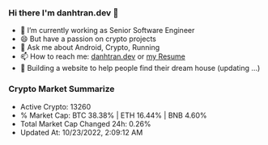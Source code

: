 ### Hi there I'm danhtran.dev 👋

- 🔭 I’m currently working as Senior Software Engineer
- 😄 But have a passion on crypto projects
- 💬 Ask me about Android, Crypto, Running 
- 📫 How to reach me: <a href="https://danhtran.dev" target="_blank">danhtran.dev</a> or <a href="Developer-Resume.pdf" target="_blank">my Resume</a>
- 🌱 Building a website to help people find their dream house (updating ...)

### Crypto Market Summarize
- Active Crypto: 13260
- % Market Cap: BTC 38.38% | ETH 16.44% | BNB 4.60%
- Total Market Cap Changed 24h: 0.26%
- Updated At: 10/23/2022, 2:09:12 AM
